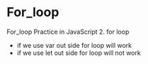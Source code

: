 # For_loop
For_loop Practice in JavaScript
2. for loop  
- if we use var out side for loop will work 
- if we use let out side for loop will not work
